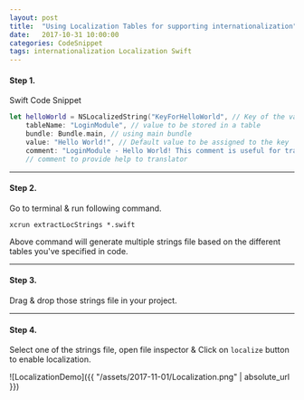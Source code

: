 ```yaml
---
layout: post
title:  "Using Localization Tables for supporting internationalization"
date:   2017-10-31 10:00:00
categories: CodeSnippet
tags: internationalization Localization Swift
---
```


#### Step 1.

Swift Code Snippet

```swift
let helloWorld = NSLocalizedString("KeyForHelloWorld", // Key of the value
	tableName: "LoginModule", // value to be stored in a table
	bundle: Bundle.main, // using main bundle
	value: "Hello World!", // Default value to be assigned to the key
	comment: "LoginModule - Hello World! This comment is useful for translator.") 
	// comment to provide help to translator
```

----

#### Step 2.

Go to terminal & run following command.

```
xcrun extractLocStrings *.swift
```

Above command will generate multiple strings file based on the different tables you've specified in code.

----

#### Step 3.

Drag & drop those strings file in your project.

----

#### Step 4.

Select one of the strings file, open file inspector & Click on `localize` button to enable localization.

![LocalizationDemo]({{ "/assets/2017-11-01/Localization.png" | absolute_url }})
